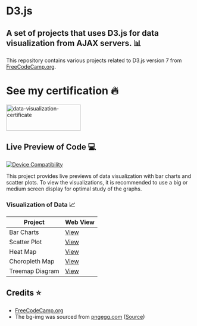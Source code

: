 # D3.js
## A set of projects that uses D3.js for data visualization from AJAX servers. :bar_chart:

This repository contains various projects related to D3.js version 7 from [FreeCodeCamp.org](https://www.freecodecamp.org/learn/data-visualization/).


# See my certification :fire:
<a href="https://www.freecodecamp.org/certification/saulgoodman/data-visualization"><img src="https://upload.wikimedia.org/wikipedia/commons/thumb/f/fa/FreeCodeCamp_logo.svg/1920px-FreeCodeCamp_logo.svg.png" alt="data-visualization-certificate" width="200" height="70"></a>


## Live Preview of Code :computer:

[![Device Compatibility](https://img.shields.io/badge/Device%20Compatibility-Big%2FMedium%20Screen-blue)]()

This project provides live previews of data visualization with bar charts and scatter plots. To view the visualizations, it is recommended to use a big or medium screen display for optimal study of the graphs.

### Visualization of Data :chart_with_upwards_trend:

| Project         | Web View                                                     |
|-----------------|--------------------------------------------------------------|
| Bar Charts      | [View](https://codepen.io/saurav-png/full/NWEKZxX)           |
| Scatter Plot    | [View](https://codepen.io/saurav-png/full/abQzzdd)           |
| Heat Map        | [View](https://codepen.io/saurav-png/full/rNQVYOJ)           |
| Choropleth Map  | [View](https://codepen.io/saurav-png/full/KKrpGLg)           |
| Treemap Diagram | [View](https://codepen.io/saurav-png/full/WNYrNJG)           |


## Credits :star:

* [FreeCodeCamp.org](https://www.freecodecamp.org/)
* The bg-img was sourced from [pngegg.com](https://www.pngegg.com) ([Source](https://www.pngegg.com/en/png-smixe/download))